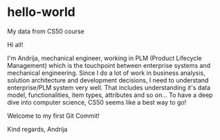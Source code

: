 # hello-world
My data from CS50 course

Hi all! 

I'm Andrija, mechanical engineer, working in PLM (Product Lifecycle Management) which is the touchpoint between enterprise systems and mechanical engineering. 
Since I do a lot of work in business analysis, solution architecture and development decisions, I need to understand enterprise/PLM system very well. 
That includes understanding it's data model, functionalities, item types, attributes and so on... 
To have a deep dive into computer science, CS50 seems like a best way to go! 

Welcome to my first Git Commit! 

Kind regards,
Andrija
